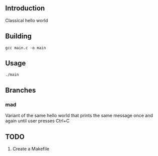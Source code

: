 ## Introduction

Classical hello world

## Building

	gcc main.c -o main

## Usage

	./main

## Branches

### mad

Variant of the same hello world that prints the same message once and again until user presses Ctrl+C

## TODO

1. Create a Makefile
